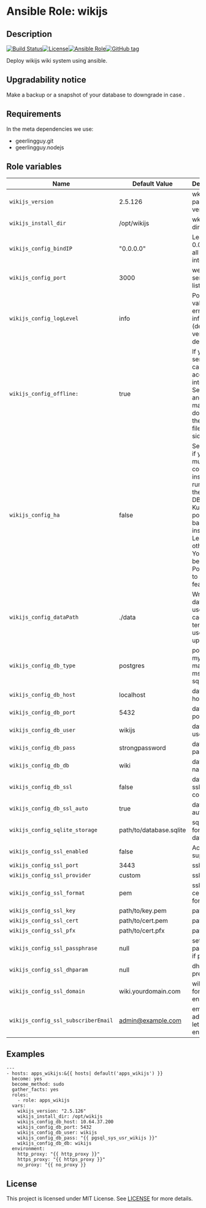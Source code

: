 # Ansible Role: wikijs


## Description

[![Build Status](https://travis-ci.com/lotusnoir/apps_wikijs.svg?branch=master)](https://travis-ci.com/lotusnoir/apps_wikijs)[![License](https://img.shields.io/badge/license-MIT%20License-brightgreen.svg)](https://opensource.org/licenses/MIT)[![Ansible Role](https://img.shields.io/badge/ansible%20role-apps__wikijs-blue)](https://galaxy.ansible.com/lotusnoir/apps_wikijs/)[![GitHub tag](https://img.shields.io/badge/version-latest-blue)](https://github.com/lotusnoir/apps_wikijs/tags)

Deploy wikijs wiki system using ansible.

## Upgradability notice

Make a backup or a snapshot of your database to downgrade in case .

## Requirements

In the meta dependencies we use:

 - geerlingguy.git
 - geerlingguy.nodejs
 

## Role variables

| Name           | Default Value | Description                        |
| -------------- | ------------- | -----------------------------------|
| `wikijs_version` | 2.5.126 | wkijs package version |
| `wikijs_install_dir` | /opt/wikijs | wkijs install directory |
| `wikijs_config_bindIP` |  "0.0.0.0" | Leave 0.0.0.0 for all interfaces |
| `wikijs_config_port` |3000 | web service listen port |
| `wikijs_config_logLevel` |  info | Possible values: error, warn, info (default), verbose, debug, silly |
| `wikijs_config_offline:` | true | If your server cannot access the internet. Set to true and manually  download the offline files for sideloading |
| `wikijs_config_ha` |  false |  Set to true if you have multiple concurrent instances running off the same DB (e.g. Kubernetes pods / load balanced instances). Leave false otherwise. You MUST be using PostgreSQL to use this feature.|
| `wikijs_config_dataPath` |  ./data | Writeable data path used for cache and temporary user uploads. |
|`wikijs_config_db_type` | postgres | postgres, mysql, mariadb, mssql, sqlite |
|`wikijs_config_db_host` | localhost | database host |
|`wikijs_config_db_port` | 5432  | database port |
|`wikijs_config_db_user` | wikijs  | database username|
|`wikijs_config_db_pass` | strongpassword  | database password |
|`wikijs_config_db_db` | wiki  | database name |
|`wikijs_config_db_ssl` | false  | database ssl connection |
|`wikijs_config_db_ssl_auto` | true | database auto ssl |
|`wikijs_config_sqlite_storage` | path/to/database.sqlite| sqlite path for file database |
|`wikijs_config_ssl_enabled` | false | Activate ssl support |
|`wikijs_config_ssl_port` | 3443 | ssl port |
|`wikijs_config_ssl_provider` | custom | ssl provider |
|`wikijs_config_ssl_format` | pem | ssl certificate format |
|`wikijs_config_ssl_key` | path/to/key.pem | path to key |
|`wikijs_config_ssl_cert` | path/to/cert.pem | path to cert |
|`wikijs_config_ssl_pfx` | path/to/cert.pfx | path to pfx |
|`wikijs_config_ssl_passphrase` | null | set passphrase if present |
|`wikijs_config_ssl_dhparam` | null | dhparam if present |
|`wikijs_config_ssl_domain` | wiki.yourdomain.com | wikijs url for let's encrypt |
|`wikijs_config_ssl_subscriberEmail` | admin@example.com | email address for let's encrypt |

## Examples

	---
	- hosts: apps_wikijs:&{{ hosts| default('apps_wikijs') }}
	  become: yes
	  become_method: sudo
	  gather_facts: yes
	  roles:
	    - role: apps_wikijs
	  vars:
	    wikijs_version: "2.5.126"
	    wikijs_install_dir: /opt/wikijs
  	    wikijs_config_db_host: 10.64.37.200
	    wikijs_config_db_port: 5432
	    wikijs_config_db_user: wikijs
	    wikijs_config_db_pass: "{{ pgsql_sys_usr_wikijs }}"
	    wikijs_config_db_db: wikijs
	  environment: 
	    http_proxy: "{{ http_proxy }}"
	    https_proxy: "{{ https_proxy }}"
	    no_proxy: "{{ no_proxy }}


## License

This project is licensed under MIT License. See [LICENSE](/LICENSE) for more details.
